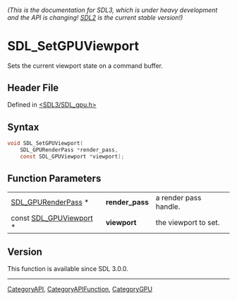###### (This is the documentation for SDL3, which is under heavy development and the API is changing! [SDL2](https://wiki.libsdl.org/SDL2/) is the current stable version!)
# SDL_SetGPUViewport

Sets the current viewport state on a command buffer.

## Header File

Defined in [<SDL3/SDL_gpu.h>](https://github.com/libsdl-org/SDL/blob/main/include/SDL3/SDL_gpu.h)

## Syntax

```c
void SDL_SetGPUViewport(
    SDL_GPURenderPass *render_pass,
    const SDL_GPUViewport *viewport);
```

## Function Parameters

|                                            |                 |                       |
| ------------------------------------------ | --------------- | --------------------- |
| [SDL_GPURenderPass](SDL_GPURenderPass) *   | **render_pass** | a render pass handle. |
| const [SDL_GPUViewport](SDL_GPUViewport) * | **viewport**    | the viewport to set.  |

## Version

This function is available since SDL 3.0.0.

----
[CategoryAPI](CategoryAPI), [CategoryAPIFunction](CategoryAPIFunction), [CategoryGPU](CategoryGPU)

